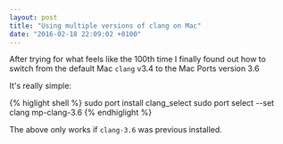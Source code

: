 ```yaml
---
layout: post
title: "Using multiple versions of clang on Mac"
date: "2016-02-18 22:09:02 +0100"
---
```


After trying for what feels like the 100th time I finally found out how to switch from the default Mac `clang` v3.4 to the Mac Ports version 3.6

It's really simple:

{% higlight shell %}
sudo port install clang_select
sudo port select --set clang mp-clang-3.6
{% endhiglight %}

The above only works if `clang-3.6` was previous installed.
